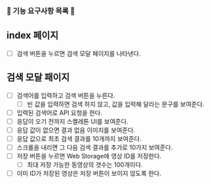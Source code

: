 ### 🎯 기능 요구사항 목록 🎯

## index 페이지

- [ ] 검색 버튼을 누르면 검색 모달 페이지를 나타낸다.

## 검색 모달 패이지

- [ ] 검색어를 입력하고 검색 버튼을 누른다.
  - [ ] 빈 값을 입력하면 검색 하지 않고, 값을 입력해 달라는 문구를 보여준다.
- [ ] 입력된 검색어로 API 요청을 한다.
- [ ] 응답이 오기 전까지 스켈레톤 UI를 보여준다.
- [ ] 응답 값이 없으면 결과 없음 이미지를 보여준다.
- [ ] 응답 값으로 최초 검색 결과를 10개까지 보여준다.
- [ ] 스크롤을 내리면 그 다음 검색 결과를 추가로 10가지 보여준다.
- [ ] 저장 버튼을 누르면 Web Storage에 영상 ID를 저장한다.
  - [ ] 최대 저장 가능한 동영상의 갯수는 100개이다.
- [ ] 이미 ID가 저장된 영상은 저장 버튼이 보이지 않도록 한다.
